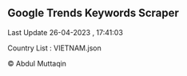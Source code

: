 

## Google Trends Keywords Scraper 
 
Last Update 26-04-2023 , 17:41:03

Country List :
VIETNAM.json



© Abdul Muttaqin 
